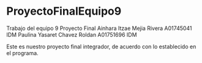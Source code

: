 # ProyectoFinalEquipo9
Trabajo del equipo 9 Proyecto Final
Ainhara Itzae Mejia Rivera A01745041 IDM
Paulina Yasaret Chavez Roldan A01751696 IDM

Este es nuestro proyecto final integrador, de acuerdo con lo establecido en el programa. 

